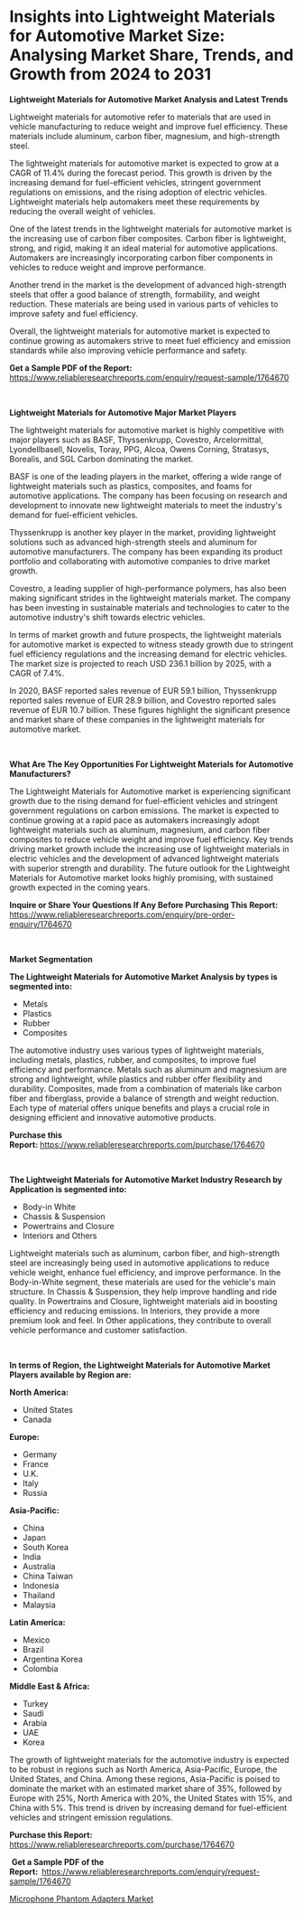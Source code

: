 <p><h1>Insights into Lightweight Materials for Automotive Market Size: Analysing Market Share, Trends, and Growth from 2024 to 2031</h1></p><p><strong>Lightweight Materials for Automotive Market Analysis and Latest Trends</strong></p>
<p><p>Lightweight materials for automotive refer to materials that are used in vehicle manufacturing to reduce weight and improve fuel efficiency. These materials include aluminum, carbon fiber, magnesium, and high-strength steel.</p><p>The lightweight materials for automotive market is expected to grow at a CAGR of 11.4% during the forecast period. This growth is driven by the increasing demand for fuel-efficient vehicles, stringent government regulations on emissions, and the rising adoption of electric vehicles. Lightweight materials help automakers meet these requirements by reducing the overall weight of vehicles.</p><p>One of the latest trends in the lightweight materials for automotive market is the increasing use of carbon fiber composites. Carbon fiber is lightweight, strong, and rigid, making it an ideal material for automotive applications. Automakers are increasingly incorporating carbon fiber components in vehicles to reduce weight and improve performance.</p><p>Another trend in the market is the development of advanced high-strength steels that offer a good balance of strength, formability, and weight reduction. These materials are being used in various parts of vehicles to improve safety and fuel efficiency.</p><p>Overall, the lightweight materials for automotive market is expected to continue growing as automakers strive to meet fuel efficiency and emission standards while also improving vehicle performance and safety.</p></p>
<p><strong>Get a Sample PDF of the Report:&nbsp;</strong> <a href="https://www.reliableresearchreports.com/enquiry/request-sample/1764670">https://www.reliableresearchreports.com/enquiry/request-sample/1764670</a></p>
<p>&nbsp;</p>
<p><strong>Lightweight Materials for Automotive Major Market Players</strong></p>
<p><p>The lightweight materials for automotive market is highly competitive with major players such as BASF, Thyssenkrupp, Covestro, Arcelormittal, Lyondellbasell, Novelis, Toray, PPG, Alcoa, Owens Corning, Stratasys, Borealis, and SGL Carbon dominating the market.</p><p>BASF is one of the leading players in the market, offering a wide range of lightweight materials such as plastics, composites, and foams for automotive applications. The company has been focusing on research and development to innovate new lightweight materials to meet the industry's demand for fuel-efficient vehicles.</p><p>Thyssenkrupp is another key player in the market, providing lightweight solutions such as advanced high-strength steels and aluminum for automotive manufacturers. The company has been expanding its product portfolio and collaborating with automotive companies to drive market growth.</p><p>Covestro, a leading supplier of high-performance polymers, has also been making significant strides in the lightweight materials market. The company has been investing in sustainable materials and technologies to cater to the automotive industry's shift towards electric vehicles.</p><p>In terms of market growth and future prospects, the lightweight materials for automotive market is expected to witness steady growth due to stringent fuel efficiency regulations and the increasing demand for electric vehicles. The market size is projected to reach USD 236.1 billion by 2025, with a CAGR of 7.4%.</p><p>In 2020, BASF reported sales revenue of EUR 59.1 billion, Thyssenkrupp reported sales revenue of EUR 28.9 billion, and Covestro reported sales revenue of EUR 10.7 billion. These figures highlight the significant presence and market share of these companies in the lightweight materials for automotive market.</p></p>
<p>&nbsp;</p>
<p><strong>What Are The Key Opportunities For Lightweight Materials for Automotive Manufacturers?</strong></p>
<p><p>The Lightweight Materials for Automotive market is experiencing significant growth due to the rising demand for fuel-efficient vehicles and stringent government regulations on carbon emissions. The market is expected to continue growing at a rapid pace as automakers increasingly adopt lightweight materials such as aluminum, magnesium, and carbon fiber composites to reduce vehicle weight and improve fuel efficiency. Key trends driving market growth include the increasing use of lightweight materials in electric vehicles and the development of advanced lightweight materials with superior strength and durability. The future outlook for the Lightweight Materials for Automotive market looks highly promising, with sustained growth expected in the coming years.</p></p>
<p><strong>Inquire or Share Your Questions If Any Before Purchasing This Report:</strong> <a href="https://www.reliableresearchreports.com/enquiry/pre-order-enquiry/1764670">https://www.reliableresearchreports.com/enquiry/pre-order-enquiry/1764670</a></p>
<p>&nbsp;</p>
<p><strong>Market Segmentation</strong></p>
<p><strong>The Lightweight Materials for Automotive Market Analysis by types is segmented into:</strong></p>
<p><ul><li>Metals</li><li>Plastics</li><li>Rubber</li><li>Composites</li></ul></p>
<p><p>The automotive industry uses various types of lightweight materials, including metals, plastics, rubber, and composites, to improve fuel efficiency and performance. Metals such as aluminum and magnesium are strong and lightweight, while plastics and rubber offer flexibility and durability. Composites, made from a combination of materials like carbon fiber and fiberglass, provide a balance of strength and weight reduction. Each type of material offers unique benefits and plays a crucial role in designing efficient and innovative automotive products.</p></p>
<p><strong>Purchase this Report:&nbsp;</strong><a href="https://www.reliableresearchreports.com/purchase/1764670">https://www.reliableresearchreports.com/purchase/1764670</a></p>
<p>&nbsp;</p>
<p><strong>The Lightweight Materials for Automotive Market Industry Research by Application is segmented into:</strong></p>
<p><ul><li>Body-in White</li><li>Chassis & Suspension</li><li>Powertrains and Closure</li><li>Interiors and Others</li></ul></p>
<p><p>Lightweight materials such as aluminum, carbon fiber, and high-strength steel are increasingly being used in automotive applications to reduce vehicle weight, enhance fuel efficiency, and improve performance. In the Body-in-White segment, these materials are used for the vehicle's main structure. In Chassis & Suspension, they help improve handling and ride quality. In Powertrains and Closure, lightweight materials aid in boosting efficiency and reducing emissions. In Interiors, they provide a more premium look and feel. In Other applications, they contribute to overall vehicle performance and customer satisfaction.</p></p>
<p>&nbsp;</p>
<p><strong>In terms of Region, the Lightweight Materials for Automotive Market Players available by Region are:</strong></p>
<p>
    <p> <strong> North America: </strong>
        <ul>
            <li>United States</li>
            <li>Canada</li>
        </ul>
        </p> 
    <p> <strong> Europe: </strong>
        <ul>
            <li>Germany</li>
            <li>France</li>
            <li>U.K.</li>
            <li>Italy</li>
            <li>Russia</li>
        </ul>
        </p> 
    <p> <strong> Asia-Pacific: </strong>
        <ul>
            <li>China</li>
            <li>Japan</li>
            <li>South Korea</li>
            <li>India</li>
            <li>Australia</li>
            <li>China Taiwan</li>
            <li>Indonesia</li>
            <li>Thailand</li>
            <li>Malaysia</li>
        </ul>
        </p> 
    <p> <strong> Latin America: </strong>
        <ul>
            <li>Mexico</li>
            <li>Brazil</li>
            <li>Argentina Korea</li>
            <li>Colombia</li>
        </ul>
        </p> 
    <p> <strong> Middle East & Africa: </strong>
        <ul>
            <li>Turkey</li>
            <li>Saudi</li>
            <li>Arabia</li>
            <li>UAE</li>
            <li>Korea</li>
        </ul>
    </p>
    </p>
<p><p>The growth of lightweight materials for the automotive industry is expected to be robust in regions such as North America, Asia-Pacific, Europe, the United States, and China. Among these regions, Asia-Pacific is poised to dominate the market with an estimated market share of 35%, followed by Europe with 25%, North America with 20%, the United States with 15%, and China with 5%. This trend is driven by increasing demand for fuel-efficient vehicles and stringent emission regulations.</p></p>
<p><strong>Purchase this Report: </strong><a href="https://www.reliableresearchreports.com/purchase/1764670">https://www.reliableresearchreports.com/purchase/1764670</a></p>
<p>&nbsp;<strong>Get a Sample PDF of the Report:&nbsp;&nbsp;</strong><a href="https://www.reliableresearchreports.com/enquiry/request-sample/1764670">https://www.reliableresearchreports.com/enquiry/request-sample/1764670</a></p>
<p><strong></strong></p>
<p><p><a href="https://natural-crush-b99.notion.site/Insights-into-Microphone-Phantom-Adapters-Market-Size-Analysing-Market-Share-Trends-and-Growth-fr-8908e26d35774acab10bb69fa0c3eac8">Microphone Phantom Adapters Market</a></p></p>